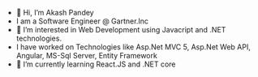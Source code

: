 - 👋 Hi, I’m Akash Pandey
- I am a Software Engineer @ Gartner.Inc
- 👀 I’m interested in Web Development using Javacript and .NET technologies.
- I have worked on Technologies like Asp.Net MVC 5, Asp.Net Web API, Angular, MS-Sql Server, Entity Framework
- 🌱 I’m currently learning React.JS and .NET core
<!---
akash-pandey29/akash-pandey29 is a ✨ special ✨ repository because its `README.md` (this file) appears on your GitHub profile.
You can click the Preview link to take a look at your changes.
--->

